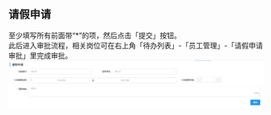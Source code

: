 ## 请假申请
至少填写所有前面带“*”的项，然后点击「提交」按钮。  
此后进入审批流程，相关岗位可在右上角「待办列表」-「员工管理」-「请假申请审批」里完成审批。  
<ShowImg src="/images/employee/qing.png" text="”请假申请审批”的审批流程图"/> 
![图片](../../.vuepress/public/images/employee/employee15.png)